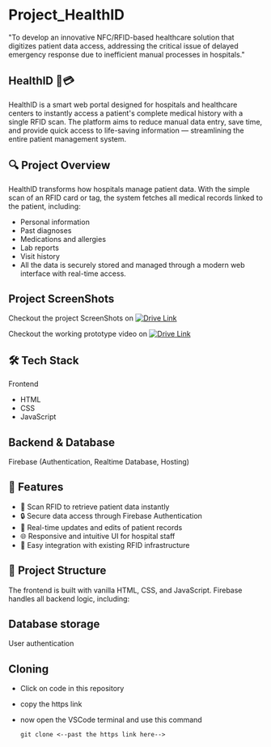 # Project_HealthID
"To develop an innovative NFC/RFID-based healthcare solution that digitizes patient data access, addressing the critical issue of delayed emergency response due to inefficient manual processes in hospitals."
## HealthID 🏥💳
HealthID is a smart web portal designed for hospitals and healthcare centers to instantly access a patient's complete medical history with a single RFID scan. The platform 
aims to reduce manual data entry, save time, and provide quick access to life-saving information — streamlining the entire patient management system.

## 🔍 Project Overview
HealthID transforms how hospitals manage patient data. With the simple scan of an RFID card or tag, the system fetches all medical records linked to the patient, including:

 - Personal information
 - Past diagnoses
 - Medications and allergies
 - Lab reports
 - Visit history
 - All the data is securely stored and managed through a modern web interface with real-time access.

## Project ScreenShots
   Checkout the project ScreenShots on 
   [![Drive Link](https://img.shields.io/badge/Google%20Drive-Download-blue?logo=google-drive&logoColor=white)](https://drive.google.com/drive/folders/1oOWu8pQpC6tukXn9xw1SerKjzPyJEfMC?usp=share_link)

   Checkout the working prototype video on
   [![Drive Link](https://img.shields.io/badge/Google%20Drive-Download-blue?logo=google-drive&logoColor=white)](https://drive.google.com/drive/folders/17zt86GTJekdSYjBmxC1qCpVJYcwkwY-8?usp=share_link)
   
## 🛠️ Tech Stack
Frontend
 - HTML
 - CSS
 - JavaScript

## Backend & Database
  Firebase (Authentication, Realtime Database, Hosting)

## 🚀 Features
- 📇 Scan RFID to retrieve patient data instantly
- 🔒 Secure data access through Firebase Authentication
- 📝 Real-time updates and edits of patient records
- 🌐 Responsive and intuitive UI for hospital staff
- 📁 Easy integration with existing RFID infrastructure

## 📂 Project Structure
   The frontend is built with vanilla HTML, CSS, and JavaScript. Firebase handles all backend logic, including:

## Database storage
   User authentication

## Cloning 
 - Click on code in this repository
 - copy the https link
 - now open the VSCode terminal and use this command

       git clone <--past the https link here-->
